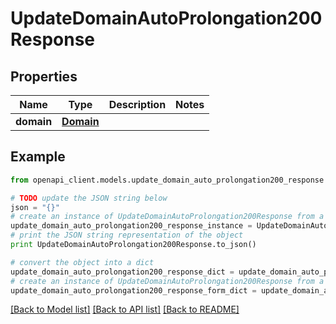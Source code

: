 # UpdateDomainAutoProlongation200Response


## Properties
Name | Type | Description | Notes
------------ | ------------- | ------------- | -------------
**domain** | [**Domain**](Domain.md) |  | 

## Example

```python
from openapi_client.models.update_domain_auto_prolongation200_response import UpdateDomainAutoProlongation200Response

# TODO update the JSON string below
json = "{}"
# create an instance of UpdateDomainAutoProlongation200Response from a JSON string
update_domain_auto_prolongation200_response_instance = UpdateDomainAutoProlongation200Response.from_json(json)
# print the JSON string representation of the object
print UpdateDomainAutoProlongation200Response.to_json()

# convert the object into a dict
update_domain_auto_prolongation200_response_dict = update_domain_auto_prolongation200_response_instance.to_dict()
# create an instance of UpdateDomainAutoProlongation200Response from a dict
update_domain_auto_prolongation200_response_form_dict = update_domain_auto_prolongation200_response.from_dict(update_domain_auto_prolongation200_response_dict)
```
[[Back to Model list]](../README.md#documentation-for-models) [[Back to API list]](../README.md#documentation-for-api-endpoints) [[Back to README]](../README.md)


